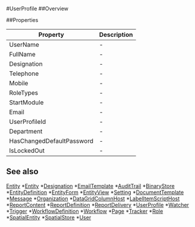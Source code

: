#UserProfile
##Overview



##Properties
<table class="table table-condensed table-bordered">
    <thead>
<tr>
<th>Property</th>
<th>Description</th>
</tr>
</thead>
<tbody>
<tr><td>UserName</td><td> - </td></tr>
<tr><td>FullName</td><td> - </td></tr>
<tr><td>Designation</td><td> - </td></tr>
<tr><td>Telephone</td><td> - </td></tr>
<tr><td>Mobile</td><td> - </td></tr>
<tr><td>RoleTypes</td><td> - </td></tr>
<tr><td>StartModule</td><td> - </td></tr>
<tr><td>Email</td><td> - </td></tr>
<tr><td>UserProfileId</td><td> - </td></tr>
<tr><td>Department</td><td> - </td></tr>
<tr><td>HasChangedDefaultPassword</td><td> - </td></tr>
<tr><td>IsLockedOut</td><td> - </td></tr>
</tbody></table>



## See also

[Entity](Entity.html)
*[Entity](Entity.html)
*[Designation](Designation.html)
*[EmailTemplate](EmailTemplate.html)
*[AuditTrail](AuditTrail.html)
*[BinaryStore](BinaryStore.html)
*[EntityDefinition](EntityDefinition.html)
*[EntityForm](EntityForm.html)
*[EntityView](EntityView.html)
*[Setting](Setting.html)
*[DocumentTemplate](DocumentTemplate.html)
*[Message](Message.html)
*[Organization](Organization.html)
*[DataGridColumnHost](DataGridColumnHost.html)
*[LabelItemScriptHost](LabelItemScriptHost.html)
*[ReportContent](ReportContent.html)
*[ReportDefinition](ReportDefinition.html)
*[ReportDelivery](ReportDelivery.html)
*[UserProfile](UserProfile.html)
*[Watcher](Watcher.html)
*[Trigger](Trigger.html)
*[WorkflowDefinition](WorkflowDefinition.html)
*[Workflow](Workflow.html)
*[Page](Page.html)
*[Tracker](Tracker.html)
*[Role](Role.html)
*[SpatialEntity](SpatialEntity.html)
*[SpatialStore](SpatialStore.html)
*[User](User.html)